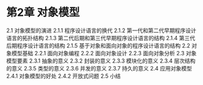 # 第2章 对象模型
2.1 对象模型的演进
2.1.1 程序设计语言的换代
2.1.2 第一代和第二代早期程序设计语言的拓扑结构
2.1.3 第二代后期和第三代早期程序设计语言的结构
2.1.4 第三代后期程序设计语言的结构
2.1.5 基于对象和面向对象的程序设计语言的结构
2.2 对象模型基础
2.2.1 面向对象编程
2.2.2 面向对象设计
2.2.3 面向对象分析
2.3 对象模型要素
2.3.1 抽象的意义
2.3.2 封装的意义
2.3.3 模块化的意义
2.3.4 层次结构的意义
2.3.5 类型的意义
2.3.6 并发的意义
2.3.7 持久的意义
2.4 应用对象模型
2.4.1 对象模型的好处
2.4.2 开放式问题
2.5 小结
